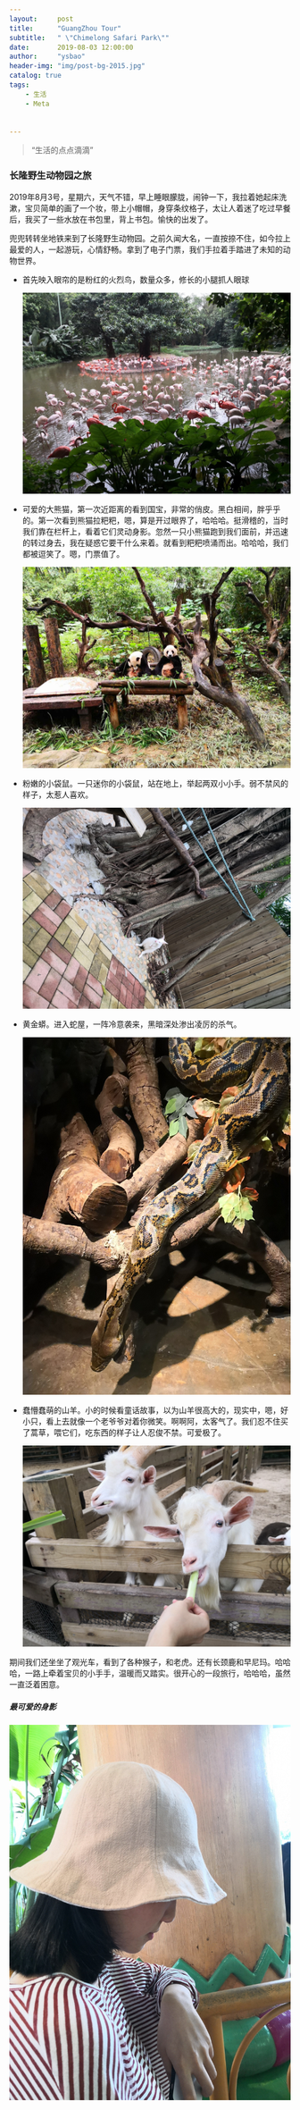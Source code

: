 ```yaml
---
layout:     post
title:      "GuangZhou Tour"
subtitle:   " \"Chimelong Safari Park\""
date:       2019-08-03 12:00:00
author:     "ysbao"
header-img: "img/post-bg-2015.jpg"
catalog: true
tags:
    - 生活
    - Meta


---
```


> “生活的点点滴滴”

### 长隆野生动物园之旅

2019年8月3号，星期六，天气不错，早上睡眼朦胧，闹钟一下，我拉着她起床洗漱，宝贝简单的画了一个妆，带上小帽帽，身穿条纹格子，太让人着迷了吃过早餐后，我买了一些水放在书包里，背上书包。愉快的出发了。

兜兜转转坐地铁来到了长隆野生动物园。之前久闻大名，一直按捺不住，如今拉上最爱的人，一起游玩，心情舒畅。拿到了电子门票，我们手拉着手踏进了未知的动物世界。

* 首先映入眼帘的是粉红的火烈鸟，数量众多，修长的小腿抓人眼球

  ![img](/img/mylove/picture15.jpg)

* 可爱的大熊猫，第一次近距离的看到国宝，非常的俏皮。黑白相间，胖乎乎的。第一次看到熊猫拉粑粑，嗯，算是开过眼界了，哈哈哈。挺滑稽的，当时我们靠在栏杆上，看着它们灵动身影。忽然一只小熊猫跑到我们面前，并迅速的转过身去，我在疑惑它要干什么来着。就看到粑粑喷涌而出。哈哈哈，我们都被逗笑了。嗯，门票值了。

  ![img](/img/mylove/picture18.jpg)

* 粉嫩的小袋鼠。一只迷你的小袋鼠，站在地上，举起两双小小手。弱不禁风的样子，太惹人喜欢。

  ![img](/img/mylove/picture11.jpg)

* 黄金蟒。进入蛇屋，一阵冷意袭来，黑暗深处渗出凌厉的杀气。

  ![img](/img/mylove/picture17.jpg)

* 蠢懵蠢萌的山羊。小的时候看童话故事，以为山羊很高大的，现实中，嗯，好小只，看上去就像一个老爷爷对着你微笑。啊啊阿，太客气了。我们忍不住买了蒿草，喂它们，吃东西的样子让人忍俊不禁。可爱极了。

  ![img](/img/mylove/picture16.jpg)

期间我们还坐坐了观光车，看到了各种猴子，和老虎。还有长颈鹿和早尼玛。哈哈哈，一路上牵着宝贝的小手手，温暖而又踏实。很开心的一段旅行，哈哈哈，虽然一直泛着困意。

##### 最可爱的身影

![心动背影](/img/mylove/picture12.jpg)


